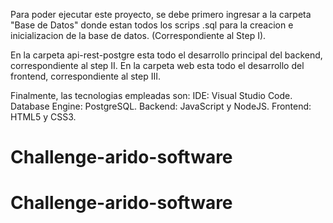 Para poder ejecutar este proyecto, se debe primero ingresar a la carpeta "Base de Datos" donde estan todos los scrips .sql para la creacion e inicializacion de la base de datos. 
(Correspondiente al Step I).

En la carpeta api-rest-postgre esta todo el desarrollo principal del backend, correspondiente al step II.
En la carpeta web esta todo el desarrollo del frontend, correspondiente al step III.

Finalmente, las tecnologias empleadas son:
IDE: Visual Studio Code.
Database Engine: PostgreSQL.
Backend: JavaScript y NodeJS.
Frontend: HTML5 y CSS3.
# Challenge-arido-software
# Challenge-arido-software
